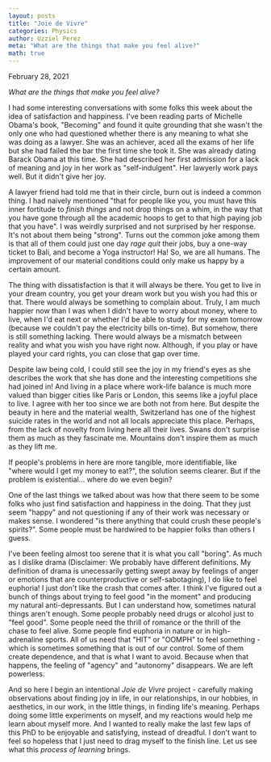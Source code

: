 ```yaml
---
layout: posts
title: "Joie de Vivre"
categories: Physics
author: Uzziel Perez
meta: "What are the things that make you feel alive?"
math: true
---
```


February 28, 2021

*What are the things that make you feel alive?*

I had some interesting conversations with some folks this week about the idea of satisfaction and happiness. I've been reading parts of Michelle Obama's book, "Becoming" and found it quite grounding that she wasn't the only one who had questioned whether there is any meaning to what she was doing as a lawyer. She was an achiever, aced all the exams of her life but she had failed the bar the first time she took it. She was already dating Barack Obama at this time. She had described her first admission for a lack of meaning and joy in her work as "self-indulgent". Her lawyerly work pays well. But it didn't give her joy.

A lawyer friend had told me that in their circle, burn out is indeed a common thing. I had naively mentioned "that for people like you, you must have this inner fortitude to *finish things* and not drop things on a whim, in the way that you have gone through all the academic hoops to get to that high paying job that you have".  I was weirdly surprised and not surprised by her response. It's not about them being "strong". Turns out the common joke among them is that all of them could just one day *rage quit* their jobs, buy a one-way ticket to Bali, and become a Yoga instructor! Ha! So, we are all humans. The improvement of our material conditions could only make us happy by a certain amount.

The thing with dissatisfaction is that it will always be there. You get to live in your dream country, you get your dream work but you wish you had this or that. There would always be something to complain about. Truly, I am much happier now than I was when I didn't have to worry about money, where to live, when I'd eat next or whether I'd be able to study for my exam tomorrow (because we couldn't pay the electricity bills on-time). But somehow, there is still something lacking. There would always be a mismatch between reality and what you wish you have right now. Although, if you play or have played your card rights, you can close that gap over time.

Despite law being cold, I could still see the joy in my friend's eyes as she describes the work that she has done and the interesting competitions she had joined in! And living in a place where work-life balance is much more valued than bigger cities like Paris or London, this seems like a joyful place to live. I agree with her too since we are both not from here. But despite the beauty in here and the material wealth, Switzerland has one of the highest suicide rates in the world and not all locals appreciate this place. Perhaps, from the lack of novelty from living here all their lives. Swans don't surprise them as much as they fascinate me. Mountains don't inspire them as much as they lift me.

If people's problems in here are more tangible, more identifiable, like "where would I get my money to eat?", the solution seems clearer. But if the problem is existential... where do we even begin?

One of the last things we talked about was how that there seem to be some folks who just find satisfaction and happiness in the doing. That they just seem "happy" and not questioning if any of their work was necessary or makes sense. I wondered "is there anything that could crush these people's spirits?". Some people must be hardwired to be happier folks than others I guess.

I've been feeling almost too serene that it is what you call "boring". As much as I dislike drama (Disclaimer: We probably have different definitions. My definition of drama is unecessarily getting swept away by feelings of anger or emotions that are counterproductive or self-sabotaging), I do like to feel euphoria! I just don't like the crash that comes after. I think I've figured out a bunch of things about trying to feel good "in the moment" and producing my natural anti-depressants. But I can understand how, sometimes natural things aren't enough. Some people probably need drugs or alcohol just to "feel good". Some people need the thrill of romance or the thrill of the chase to feel alive. Some people find euphoria in nature or in high-adrenaline sports. All of us need that "HIT" or "OOMPH" to feel something - which is sometimes something that is out of our control. Some of them create dependence, and that is what I want to avoid. Because when that happens, the feeling of "agency" and "autonomy" disappears. We are left powerless.

And so here I begin an intentional *Joie de Vivre* project - carefully making observations about finding joy in life, in our relationships, in our hobbies, in aesthetics, in our work, in the little things, in finding life's meaning. Perhaps doing some little experiments on myself, and my reactions would help me learn about myself more. And I wanted to really make the last few laps of this PhD to be enjoyable and satisfying, instead of dreadful. I don't want to feel so hopeless that I just need to drag myself to the finish line. Let us see what this *process of learning* brings.
